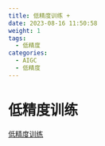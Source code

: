 ```yaml
---
title: 低精度训练 +
date: 2023-08-16 11:50:58
weight: 1
tags:
  - 低精度
categories:
  - AIGC  
  - 低精度
---
```


<p></p>
<!-- more -->

# 低精度训练
[低精度训练](https://candied-skunk-1ca.notion.site/cb067e2d0bc545d898cd43dd1091c8b3?pvs=4)
